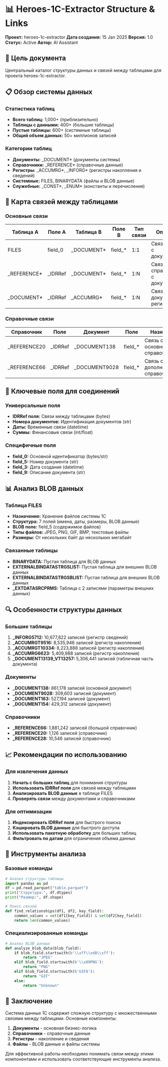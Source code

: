 # 📊 Heroes-1C-Extractor Structure & Links

**Проект:** heroes-1c-extractor
**Дата создания:** 15 Jan 2025
**Версия:** 1.0
**Статус:** Active
**Автор:** AI Assistant

## 🎯 Цель документа
Центральный каталог структуры данных и связей между таблицами для проекта heroes-1c-extractor.

## 📋 Обзор системы данных

### Статистика таблиц
- **Всего таблиц:** 1,000+ (приблизительно)
- **Таблицы с данными:** 400+ (большие таблицы)
- **Пустые таблицы:** 600+ (системные таблицы)
- **Общий объем данных:** 50+ миллионов записей

### Категории таблиц
- **Документы:** _DOCUMENT* (документы системы)
- **Справочники:** _REFERENCE* (справочные данные)
- **Регистры:** _ACCUMRG*, _INFORG* (регистры накопления и сведений)
- **Системные:** FILES, BINARYDATA (файлы и BLOB данные)
- **Служебные:** _CONST*, _ENUM* (константы и перечисления)

## 🔗 Карта связей между таблицами

### Основные связи
| Таблица A | Поле A | Таблица B | Поле B | Тип связи | Описание |
|-----------|--------|-----------|--------|-----------|----------|
| FILES | field_0 | _DOCUMENT* | field_* | 1:1 | Связь файлов с документами |
| _REFERENCE* | _IDRRef | _DOCUMENT* | field_* | 1:N | Связь справочников с документами |
| _DOCUMENT* | _IDRRef | _ACCUMRG* | field_* | 1:N | Связь документов с регистрами |

### Справочные связи
| Справочник | Поле | Документ | Поле | Назначение |
|------------|------|----------|------|------------|
| _REFERENCE20 | _IDRRef | _DOCUMENT138 | field_* | Связь с основным справочником |
| _REFERENCE66 | _IDRRef | _DOCUMENT9028 | field_* | Связь с дополнительным справочником |

## 🔑 Ключевые поля для соединений

### Универсальные поля
- **IDRRef поля:** Связи между таблицами (bytes)
- **Номера документов:** Идентификация документов (str)
- **Даты:** Временные связи (datetime)
- **Суммы:** Финансовые связи (int/float)

### Специфичные поля
- **field_0:** Основной идентификатор (bytes/str)
- **field_5:** Номер документа (str)
- **field_3:** Дата создания (datetime)
- **field_9:** Описание документа (str)

## 📊 Анализ BLOB данных

### Таблица FILES
- **Назначение:** Хранение файлов системы 1С
- **Структура:** 7 полей (имена, даты, размеры, BLOB данные)
- **BLOB поле:** field_5 (содержимое файлов)
- **Типы файлов:** JPEG, PNG, GIF, BMP, текстовые файлы
- **Размеры:** От нескольких байт до нескольких мегабайт

### Связанные таблицы
- **BINARYDATA:** Пустая таблица для BLOB данных
- **EXTERNALBINDATASTRGSLIST:** Пустая таблица для внешних BLOB данных
- **EXTERNALBINDATASTRGSBLIST:** Пустая таблица для внешних BLOB данных
- **_EXTDATASRCPRMS:** Таблица с 2 записями (параметры внешних данных)

## 🔍 Особенности структуры данных

### Большие таблицы
1. **_INFORG5712:** 10,677,822 записей (регистр сведений)
2. **_ACCUMRGT9516:** 8,535,946 записей (регистр накопления)
3. **_ACCUMRGT10334:** 8,223,888 записей (регистр накопления)
4. **_ACCUMRG6623:** 5,409,988 записей (регистр накопления)
5. **_DOCUMENT13139_VT13257:** 5,306,441 записей (табличная часть документа)

### Документы
- **_DOCUMENT138:** 861,178 записей (основной документ)
- **_DOCUMENT9028:** 309,603 записей (документ)
- **_DOCUMENT163:** 527,194 записей (документ)
- **_DOCUMENT154:** 429,312 записей (документ)

### Справочники
- **_REFERENCE66:** 1,881,242 записей (большой справочник)
- **_REFERENCE20:** 1,126 записей (справочник)
- **_REFERENCE28:** 10,546 записей (справочник)

## 📈 Рекомендации по использованию

### Для извлечения данных
1. **Начать с больших таблиц** для понимания структуры
2. **Использовать IDRRef поля** для связей между таблицами
3. **Анализировать BLOB данные** в таблице FILES
4. **Проверять связи** между документами и справочниками

### Для оптимизации
1. **Индексировать IDRRef поля** для быстрого поиска
2. **Кэшировать BLOB данные** для быстрого доступа
3. **Использовать пакетную обработку** для больших таблиц
4. **Фильтровать по датам** для ограничения объема данных

## 🔧 Инструменты анализа

### Базовые команды
```python
# Анализ структуры таблицы
import pandas as pd
df = pd.read_parquet("table.parquet")
print("Структура:", df.dtypes)
print("Размер:", df.shape)

# Поиск связей
def find_relationships(df1, df2, key_field):
    common_values = set(df1[key_field]) & set(df2[key_field])
    return len(common_values)
```

### Специализированные команды
```python
# Анализ BLOB данных
def analyze_blob_data(blob_field):
    if blob_field.startswith(b'\\xff\\xd8\\xff'):
        return "JPEG"
    elif blob_field.startswith(b'\\x89PNG'):
        return "PNG"
    elif blob_field.startswith(b'GIF8'):
        return "GIF"
    else:
        return "Unknown"
```

## 📝 Заключение

Система данных 1С содержит сложную структуру с множественными связями между таблицами. Основные компоненты:

1. **Документы** - основная бизнес-логика
2. **Справочники** - справочные данные
3. **Регистры** - накопление и сведения
4. **Файлы** - BLOB данные и файлы системы

Для эффективной работы необходимо понимать связи между этими компонентами и использовать соответствующие инструменты анализа.